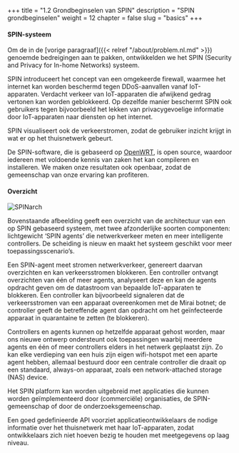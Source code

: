 +++
title = "1.2 Grondbeginselen van SPIN"
description = "SPIN grondbeginselen"
weight = 12
chapter = false
slug = "basics"
+++

#### SPIN-systeem
Om de in de [vorige paragraaf]({{< relref "/about/problem.nl.md" >}}) genoemde bedreigingen aan te pakken, ontwikkelden we het SPIN (Security and Privacy for In-home Networks) systeem. 

SPIN introduceert het concept van een omgekeerde firewall, waarmee het internet kan worden beschermd tegen DDoS-aanvallen vanaf IoT-apparaten. Verdacht verkeer van IoT-apparaten die afwijkend gedrag vertonen kan worden geblokkeerd. Op dezelfde manier beschermt SPIN ook gebruikers tegen bijvoorbeeld het lekken van privacygevoelige informatie door IoT-apparaten naar diensten op het internet. 

SPIN visualiseert ook de verkeerstromen, zodat de gebruiker inzicht krijgt in wat er op het thuisnetwerk gebeurt.

De SPIN-software, die is gebaseerd op [OpenWRT](https://openwrt.org/ "OpenWRT website"), is open source, waardoor iedereen met voldoende kennis van zaken het kan compileren en installeren. We maken onze resultaten ook openbaar, zodat de gemeenschap van onze ervaring kan profiteren.

#### Overzicht

![SPINarch](/images/SPIN_Architecture.png?width=40pc&classes=shadow "SPIN architectuur")

Bovenstaande afbeelding geeft een overzicht van de architectuur van een op SPIN gebaseerd systeem, met twee afzonderlijke soorten componenten: lichtgewicht ‘SPIN agents’ die netwerkverkeer meten en meer intelligente controllers. De scheiding is nieuw en maakt het systeem geschikt voor meer toepassingsscenario’s.

Een SPIN-agent meet stromen netwerkverkeer, genereert daarvan overzichten en kan verkeersstromen blokkeren. Een controller ontvangt overzichten van één of meer agents, analyseert deze en kan de agents opdracht geven om de datastroom van bepaalde IoT-apparaten te blokkeren. Een controller kan bijvoorbeeld signaleren dat de verkeersstromen van een apparaat overeenkomen met de Mirai botnet; de controller geeft de betreffende agent dan opdracht om het geïnfecteerde apparaat in quarantaine te zetten (te blokkeren).

Controllers en agents kunnen op hetzelfde apparaat gehost worden, maar ons nieuwe ontwerp ondersteunt ook toepassingen waarbij meerdere agents en één of meer controllers elders in het netwerk geplaatst zijn. Zo kan elke verdieping van een huis zijn eigen wifi-hotspot met een aparte agent hebben, allemaal bestuurd door een centrale controller die draait op een standaard, always-on apparaat, zoals een network-attached storage (NAS) device.

Het SPIN platform kan worden uitgebreid met applicaties die kunnen worden geïmplementeerd door (commerciële) organisaties, de SPIN-gemeenschap of door de onderzoeksgemeenschap.

Een goed gedefinieerde API voorziet applicatieontwikkelaars de nodige informatie over het thuisnetwerk met haar IoT-apparaten, zodat ontwikkelaars zich niet hoeven bezig te houden met meetgegevens op laag niveau.

